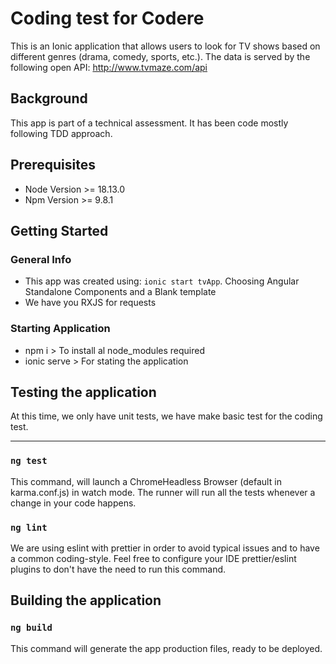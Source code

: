 # Coding test for Codere
This is an Ionic application that allows users to look for TV shows based on different genres (drama, comedy, sports, etc.). The data is served by the following open API: http://www.tvmaze.com/api

## Background
This app is part of a technical assessment. It has been code mostly following TDD approach.

## Prerequisites
- Node Version >= 18.13.0
- Npm Version >= 9.8.1

## Getting Started

### General Info
- This app was created using: `ionic start tvApp`. Choosing Angular Standalone Components and a Blank template
- We have you RXJS for requests

### Starting Application
- npm i > To install al node_modules required
- ionic serve > For stating the application


## Testing the application

At this time, we only have unit tests, we have make basic test for the coding test.

---

### `ng test`

This command, will launch a ChromeHeadless Browser (default in karma.conf.js) in watch mode. The runner will run all the tests whenever a change in your code happens.

### `ng lint`

We are using eslint with prettier in order to avoid typical issues and to have a common coding-style.
Feel free to configure your IDE prettier/eslint plugins to don't have the need to run this command.

## Building the application

### `ng build`

This command will generate the app production files, ready to be deployed.